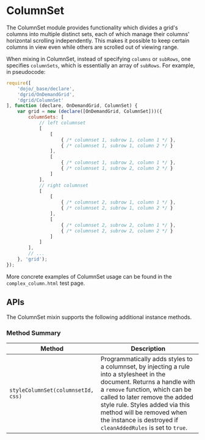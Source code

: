 # ColumnSet

The ColumnSet module provides functionality which divides a grid's columns into
multiple distinct sets, each of which manage their columns' horizontal scrolling
independently. This makes it possible to keep certain columns in view even while
others are scrolled out of viewing range.

When mixing in ColumnSet, instead of specifying `columns` or `subRows`, one
specifies `columnSets`, which is essentially an array of `subRows`. For example,
in pseudocode:

```js
require([
    'dojo/_base/declare',
    'dgrid/OnDemandGrid',
    'dgrid/ColumnSet'
], function (declare, OnDemandGrid, ColumnSet) {
    var grid = new (declare([OnDemandGrid, ColumnSet]))({
        columnSets: [
            // left columnset
            [
                [
                    { /* columnset 1, subrow 1, column 1 */ },
                    { /* columnset 1, subrow 1, column 2 */ }
                ],
                [
                    { /* columnset 1, subrow 2, column 1 */ },
                    { /* columnset 1, subrow 2, column 2 */ }
                ]
            ],
            // right columnset
            [
                [
                    { /* columnset 2, subrow 1, column 1 */ },
                    { /* columnset 2, subrow 1, column 2 */ }
                ],
                [
                    { /* columnset 2, subrow 2, column 1 */ },
                    { /* columnset 2, subrow 2, column 2 */ }
                ]
            ]
        ],
        // ...
    }, 'grid');
});
```

More concrete examples of ColumnSet usage can be found in the
`complex_column.html` test page.

## APIs

The ColumnSet mixin supports the following additional instance methods.

### Method Summary
Method | Description
------ | -----------
`styleColumnSet(columnsetId, css)` | Programmatically adds styles to a columnset, by injecting a rule into a stylesheet in the document.  Returns a handle with a `remove` function, which can be called to later remove the added style rule.  Styles added via this method will be removed when the instance is destroyed if `cleanAddedRules` is set to `true`.
